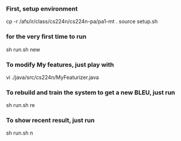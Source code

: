 ### First, setup environment
cp -r /afs/ir/class/cs224n/cs224n-pa/pa1-mt .
source setup.sh

### for the very first time to run
sh run.sh new

### To modify My features, just play with 

vi ./java/src/cs224n/MyFeaturizer.java

### To rebuild and train the system to get a new BLEU, just run

sh run.sh re

### To show recent result, just run

sh run.sh n

